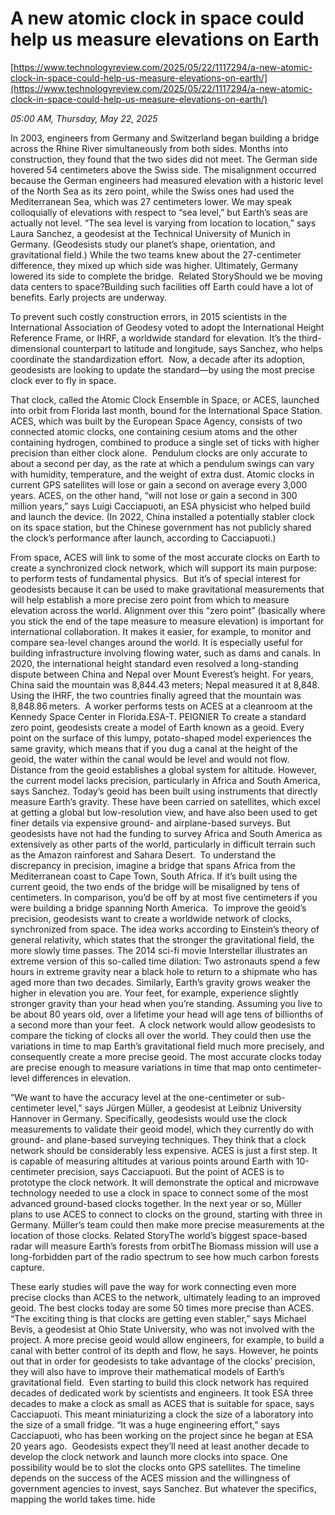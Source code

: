 # A new atomic clock in space could help us measure elevations on Earth

[https://www.technologyreview.com/2025/05/22/1117294/a-new-atomic-clock-in-space-could-help-us-measure-elevations-on-earth/](https://www.technologyreview.com/2025/05/22/1117294/a-new-atomic-clock-in-space-could-help-us-measure-elevations-on-earth/)

*05:00 AM, Thursday, May 22, 2025*

In 2003, engineers from Germany and Switzerland began building a bridge across the Rhine River simultaneously from both sides. Months into construction, they found that the two sides did not meet. The German side hovered 54 centimeters above the Swiss side. The misalignment occurred because the German engineers had measured elevation with a historic level of the North Sea as its zero point, while the Swiss ones had used the Mediterranean Sea, which was 27 centimeters lower. We may speak colloquially of elevations with respect to “sea level,” but Earth’s seas are actually not level. “The sea level is varying from location to location,” says Laura Sanchez, a geodesist at the Technical University of Munich in Germany. (Geodesists study our planet’s shape, orientation, and gravitational field.) While the two teams knew about the 27-centimeter difference, they mixed up which side was higher. Ultimately, Germany lowered its side to complete the bridge.  Related StoryShould we be moving data centers to space?Building such facilities off Earth could have a lot of benefits. Early projects are underway.

To prevent such costly construction errors, in 2015 scientists in the International Association of Geodesy voted to adopt the International Height Reference Frame, or IHRF, a worldwide standard for elevation. It’s the third-dimensional counterpart to latitude and longitude, says Sanchez, who helps coordinate the standardization effort.  Now, a decade after its adoption, geodesists are looking to update the standard—by using the most precise clock ever to fly in space.

That clock, called the Atomic Clock Ensemble in Space, or ACES, launched into orbit from Florida last month, bound for the International Space Station. ACES, which was built by the European Space Agency, consists of two connected atomic clocks, one containing cesium atoms and the other containing hydrogen, combined to produce a single set of ticks with higher precision than either clock alone.  Pendulum clocks are only accurate to about a second per day, as the rate at which a pendulum swings can vary with humidity, temperature, and the weight of extra dust. Atomic clocks in current GPS satellites will lose or gain a second on average every 3,000 years. ACES, on the other hand, “will not lose or gain a second in 300 million years,” says Luigi Cacciapuoti, an ESA physicist who helped build and launch the device. (In 2022, China installed a potentially stabler clock on its space station, but the Chinese government has not publicly shared the clock’s performance after launch, according to Cacciapuoti.)

From space, ACES will link to some of the most accurate clocks on Earth to create a synchronized clock network, which will support its main purpose: to perform tests of fundamental physics.  But it’s of special interest for geodesists because it can be used to make gravitational measurements that will help establish a more precise zero point from which to measure elevation across the world. Alignment over this “zero point” (basically where you stick the end of the tape measure to measure elevation) is important for international collaboration. It makes it easier, for example, to monitor and compare sea-level changes around the world. It is especially useful for building infrastructure involving flowing water, such as dams and canals. In 2020, the international height standard even resolved a long-standing dispute between China and Nepal over Mount Everest’s height. For years, China said the mountain was 8,844.43 meters; Nepal measured it at 8,848. Using the IHRF, the two countries finally agreed that the mountain was 8,848.86 meters.   A worker performs tests on ACES at a cleanroom at the Kennedy Space Center in Florida.ESA-T. PEIGNIER   To create a standard zero point, geodesists create a model of Earth known as a geoid. Every point on the surface of this lumpy, potato-shaped model experiences the same gravity, which means that if you dug a canal at the height of the geoid, the water within the canal would be level and would not flow. Distance from the geoid establishes a global system for altitude.  However, the current model lacks precision, particularly in Africa and South America, says Sanchez. Today’s geoid has been built using instruments that directly measure Earth’s gravity. These have been carried on satellites, which excel at getting a global but low-resolution view, and have also been used to get finer details via expensive ground- and airplane-based surveys. But geodesists have not had the funding to survey Africa and South America as extensively as other parts of the world, particularly in difficult terrain such as the Amazon rainforest and Sahara Desert.  To understand the discrepancy in precision, imagine a bridge that spans Africa from the Mediterranean coast to Cape Town, South Africa. If it’s built using the current geoid, the two ends of the bridge will be misaligned by tens of centimeters. In comparison, you’d be off by at most five centimeters if you were building a bridge spanning North America.  To improve the geoid’s precision, geodesists want to create a worldwide network of clocks, synchronized from space. The idea works according to Einstein’s theory of general relativity, which states that the stronger the gravitational field, the more slowly time passes. The 2014 sci-fi movie Interstellar illustrates an extreme version of this so-called time dilation: Two astronauts spend a few hours in extreme gravity near a black hole to return to a shipmate who has aged more than two decades. Similarly, Earth’s gravity grows weaker the higher in elevation you are. Your feet, for example, experience slightly stronger gravity than your head when you’re standing. Assuming you live to be about 80 years old, over a lifetime your head will age tens of billionths of a second more than your feet.  A clock network would allow geodesists to compare the ticking of clocks all over the world. They could then use the variations in time to map Earth’s gravitational field much more precisely, and consequently create a more precise geoid. The most accurate clocks today are precise enough to measure variations in time that map onto centimeter-level differences in elevation.

“We want to have the accuracy level at the one-centimeter or sub-centimeter level,” says Jürgen Müller, a geodesist at Leibniz University Hannover in Germany. Specifically, geodesists would use the clock measurements to validate their geoid model, which they currently do with ground- and plane-based surveying techniques. They think that a clock network should be considerably less expensive. ACES is just a first step. It is capable of measuring altitudes at various points around Earth with 10-centimeter precision, says Cacciapuoti. But the point of ACES is to prototype the clock network. It will demonstrate the optical and microwave technology needed to use a clock in space to connect some of the most advanced ground-based clocks together. In the next year or so, Müller plans to use ACES to connect to clocks on the ground, starting with three in Germany. Müller’s team could then make more precise measurements at the location of those clocks. Related StoryThe world’s biggest space-based radar will measure Earth’s forests from orbitThe Biomass mission will use a long-forbidden part of the radio spectrum to see how much carbon forests capture.

These early studies will pave the way for work connecting even more precise clocks than ACES to the network, ultimately leading to an improved geoid. The best clocks today are some 50 times more precise than ACES. “The exciting thing is that clocks are getting even stabler,” says Michael Bevis, a geodesist at Ohio State University, who was not involved with the project. A more precise geoid would allow engineers, for example, to build a canal with better control of its depth and flow, he says. However, he points out that in order for geodesists to take advantage of the clocks’ precision, they will also have to improve their mathematical models of Earth’s gravitational field.  Even starting to build this clock network has required decades of dedicated work by scientists and engineers. It took ESA three decades to make a clock as small as ACES that is suitable for space, says Cacciapuoti. This meant miniaturizing a clock the size of a laboratory into the size of a small fridge. “It was a huge engineering effort,” says Cacciapuoti, who has been working on the project since he began at ESA 20 years ago.  Geodesists expect they’ll need at least another decade to develop the clock network and launch more clocks into space. One possibility would be to slot the clocks onto GPS satellites. The timeline depends on the success of the ACES mission and the willingness of government agencies to invest, says Sanchez. But whatever the specifics, mapping the world takes time. hide

